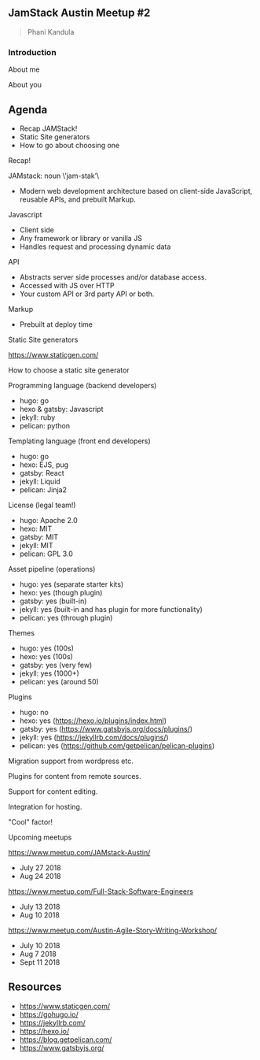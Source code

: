 ## JamStack Austin Meetup #2

> Phani Kandula



### Introduction


About me


About you



## Agenda
- Recap JAMStack!
- Static Site generators
- How to go about choosing one



Recap!


JAMstack: noun \’jam-stak’\ 
- Modern web development architecture based on client-side JavaScript, reusable APIs, and prebuilt Markup.


Javascript
- Client side 
- Any framework or library or vanilla JS
- Handles request and processing dynamic data


API
- Abstracts server side processes and/or database access.
- Accessed with JS over HTTP
- Your custom API or 3rd party API or both.


Markup
- Prebuilt at deploy time



Static Site generators


https://www.staticgen.com/



How to choose a static site generator


Programming language (backend developers)
- hugo: go
- hexo & gatsby: Javascript
- jekyll: ruby
- pelican: python


Templating language (front end developers)
- hugo: go
- hexo: EJS, pug
- gatsby: React
- jekyll: Liquid
- pelican: Jinja2 


License (legal team!)
- hugo: Apache 2.0
- hexo: MIT
- gatsby: MIT
- jekyll: MIT
- pelican: GPL 3.0 


Asset pipeline (operations)
- hugo: yes (separate starter kits)
- hexo: yes (though plugin)
- gatsby: yes (built-in)
- jekyll: yes (built-in and has plugin for more functionality)
- pelican: yes (through plugin) 


Themes 
- hugo: yes (100s)
- hexo: yes (100s)
- gatsby: yes (very few)
- jekyll: yes (1000+)
- pelican: yes (around 50) 


Plugins 
- hugo: no
- hexo: yes (https://hexo.io/plugins/index.html)
- gatsby: yes (https://www.gatsbyjs.org/docs/plugins/)
- jekyll: yes (https://jekyllrb.com/docs/plugins/)
- pelican: yes (https://github.com/getpelican/pelican-plugins)


Migration support from wordpress etc.


Plugins for content from remote sources.


Support for content editing.


Integration for hosting.


"Cool" factor!



Upcoming meetups


https://www.meetup.com/JAMstack-Austin/
- July 27 2018
- Aug 24 2018


https://www.meetup.com/Full-Stack-Software-Engineers
- July 13 2018
- Aug 10 2018


https://www.meetup.com/Austin-Agile-Story-Writing-Workshop/
- July 10 2018
- Aug 7 2018
- Sept 11 2018



## Resources
- https://www.staticgen.com/
- https://gohugo.io/
- https://jekyllrb.com/
- https://hexo.io/
- https://blog.getpelican.com/
- https://www.gatsbyjs.org/